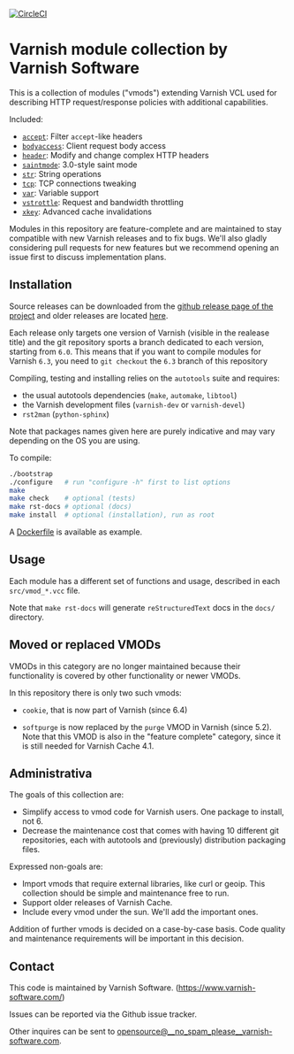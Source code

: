 [![CircleCI](https://circleci.com/gh/varnish/varnish-modules/tree/master.svg?style=svg)](https://app.circleci.com/pipelines/github/varnish/varnish-modules?branch=master)

# Varnish module collection by Varnish Software

This is a collection of modules ("vmods") extending Varnish VCL used for
describing HTTP request/response policies with additional capabilities.

Included:

* [`accept`](src/vmod_accept.vcc): Filter `accept`-like headers
* [`bodyaccess`](src/vmod_bodyaccess.vcc): Client request body access
* [`header`](src/vmod_header.vcc): Modify and change complex HTTP headers
* [`saintmode`](src/vmod_saintmode.vcc): 3.0-style saint mode
* [`str`](src/vmod_str.vcc): String operations
* [`tcp`](src/vmod_tcp.vcc): TCP connections tweaking
* [`var`](src/vmod_var.vcc): Variable support
* [`vstrottle`](src/vmod_vsthrottle.vcc): Request and bandwidth throttling
* [`xkey`](src/vmod_xkey.vcc): Advanced cache invalidations

Modules in this repository are feature-complete and are maintained to stay
compatible with new Varnish releases and to fix bugs.  We'll also gladly
considering pull requests for new features but we recommend opening an issue
first to discuss implementation plans.

## Installation

Source releases can be downloaded from the [github release page of the project](https://github.com/varnish/varnish-modules/releases)
and older releases are located [here](https://download.varnish-software.com/varnish-modules/).

Each release only targets one version of Varnish (visible in the realease title)
and the git repository sports a branch dedicated to each version, starting from
`6.0`. This means that if you want to compile modules for Varnish `6.3`,
you need to `git checkout` the `6.3` branch of this repository

Compiling, testing and installing relies on the `autotools` suite and requires:
- the usual autotools dependencies (`make`, `automake`, `libtool`)
- the Varnish development files (`varnish-dev` or `varnish-devel`)
- `rst2man` (`python-sphinx`)

Note that packages names given here are purely indicative and may vary depending
on the OS you are using.

To compile:

``` bash
./bootstrap
./configure   # run "configure -h" first to list options
make
make check    # optional (tests)
make rst-docs # optional (docs)
make install  # optional (installation), run as root
```

A [Dockerfile](Dockerfile) is available as example.

## Usage

Each module has a different set of functions and usage, described in
each `src/vmod_*.vcc` file.

Note that `make rst-docs` will generate `reStructuredText` docs in the `docs/`
directory.

## Moved or replaced VMODs

VMODs in this category are no longer maintained because their
functionality is covered by other functionality or newer VMODs.

In this repository there is only two such vmods:

* ``cookie``, that is now part of Varnish (since 6.4)

* ``softpurge`` is now replaced by the ``purge`` VMOD in Varnish (since 5.2).
  Note that this VMOD is also in the "feature complete" category,
  since it is still needed for Varnish Cache 4.1.

## Administrativa

The goals of this collection are:

* Simplify access to vmod code for Varnish users. One package to install, not 6.
* Decrease the maintenance cost that comes with having 10 different git
  repositories, each with autotools and (previously) distribution packaging files.

Expressed non-goals are:

* Import vmods that require external libraries, like curl or geoip. This
  collection should be simple and maintenance free to run.
* Support older releases of Varnish Cache.
* Include every vmod under the sun. We'll add the important ones.

Addition of further vmods is decided on a case-by-case basis. Code quality and
maintenance requirements will be important in this decision.


## Contact

This code is maintained by Varnish Software. (https://www.varnish-software.com/)

Issues can be reported via the Github issue tracker.

Other inquires can be sent to opensource@__no_spam_please__varnish-software.com.

